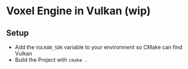 # Voxel Engine in Vulkan (wip)

## Setup

- Add the `VULKAN_SDK` variable to your environment so CMake can find Vulkan
- Build the Project with `cmake .`
